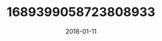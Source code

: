 ---
title: "1689399058723808933"
cover: "2018-01-11 06.21.23 1689399058723808933_46248401"
photo: "2018-01-11 06.21.23 1689399058723808933_46248401"
date: "2018-01-11"
type: "photo"
---
